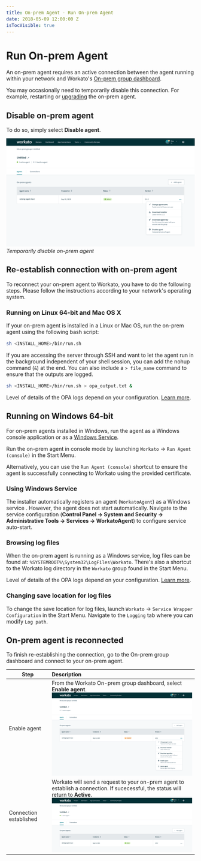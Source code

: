 ```yaml
---
title: On-prem Agent - Run On-prem Agent
date: 2018-05-09 12:00:00 Z
isTocVisible: true
---
```


# Run On-prem Agent
An on-prem agent requires an active connection between the agent running within your network and Workato's [On-prem group dashboard](https://workato.com/on_prem_groups/).

You may occasionally need to temporarily disable this connection. For example, restarting or [upgrading](/on-prem/agents/upgade.md) the on-prem agent.

## Disable on-prem agent
To do so, simply select **Disable agent**.

![Temporarily disable on-prem agent](/assets/images/on-prem/toggle-opa-off.png)
*Temporarily disable on-prem agent*

## Re-establish connection with on-prem agent
To reconnect your on-prem agent to Workato, you have to do the following steps. Please follow the instructions according to your network's operating system.

### Running on Linux 64-bit and Mac OS X
If your on-prem agent is installed in a Linux or Mac OS, run the on-prem agent using the following bash script:

```bash
sh <INSTALL_HOME>/bin/run.sh
```

If you are accessing the server through SSH and want to let the agent run in the background independent of your shell session, you can add the nohup command (`&`) at the end. You can also include a `> file_name` command to ensure that the outputs are logged.

```bash
sh <INSTALL_HOME>/bin/run.sh > opa_output.txt &
```

Level of details of the OPA logs depend on your configuration. [Learn more](/on-prem/agents/logging.md).

## Running on Windows 64-bit
For on-prem agents installed in Windows, run the agent as a Windows console application or as a [Windows Service](#using-windows-service).

Run the on-prem agent in console mode by launching `Workato` &rarr; `Run Agent (console)` in the Start Menu.

Alternatively, you can use the `Run Agent (console)` shortcut to ensure the agent is successfully connecting to Workato using the provided certificate.

### Using Windows Service
The installer automatically registers an agent (`WorkatoAgent`) as a Windows service . However, the agent does not start automatically. Navigate to the service configuration (**Control Panel → System and Security → Administrative Tools → Services → WorkatoAgent**) to configure service auto-start.

### Browsing log files
When the on-prem agent is running as a Windows service, log files can be found at: `%SYSTEMROOT%\System32\LogFiles\Workato`. There's also a shortcut to the Workato log directory in the `Workato` group found in the Start Menu. 

Level of details of the OPA logs depend on your configuration. [Learn more](/on-prem/agents/logging.md).

### Changing save location for log files 
To change the save location for log files, launch `Workato` &rarr; `Service Wrapper Configuration` in the Start Menu. Navigate to the `Logging` tab where you can modify `Log path`.  

## On-prem agent is reconnected
To finish re-establishing the connection, go to the On-prem group dashboard and connect to your on-prem agent.

| Step       | Description |
| ---------- | :---------- |
| Enable agent | From the Workato On-prem group dashboard, select **Enable agent**.<br>![Enable on-prem agent](/assets/images/on-prem/toggle-opa-on.png) |
| Connection established | Workato will send a request to your on-prem agent to establish a connection. If sucecessful, the status will return to **Active**.<br>![Enable on-prem agent](/assets/images/on-prem/opa-connected.png) |
